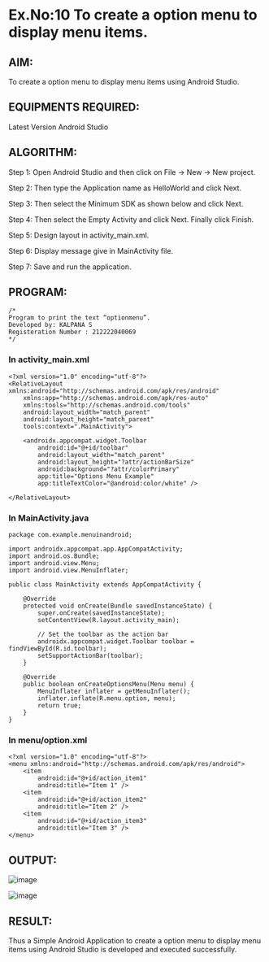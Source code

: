 
# Ex.No:10 To create a option menu to display menu items.


## AIM:

To create a option menu to display menu items using Android Studio.

## EQUIPMENTS REQUIRED:

Latest Version Android Studio

## ALGORITHM:
Step 1: Open Android Studio and then click on File -> New -> New project.

Step 2: Then type the Application name as HelloWorld and click Next.

Step 3: Then select the Minimum SDK as shown below and click Next.

Step 4: Then select the Empty Activity and click Next. Finally click Finish.

Step 5: Design layout in activity_main.xml.

Step 6: Display message give in MainActivity file.

Step 7: Save and run the application.


## PROGRAM:
```
/*
Program to print the text “optionmenu”.
Developed by: KALPANA S
Registeration Number : 212222040069
*/
```
### In activity_main.xml
```
<?xml version="1.0" encoding="utf-8"?>
<RelativeLayout xmlns:android="http://schemas.android.com/apk/res/android"
    xmlns:app="http://schemas.android.com/apk/res-auto"
    xmlns:tools="http://schemas.android.com/tools"
    android:layout_width="match_parent"
    android:layout_height="match_parent"
    tools:context=".MainActivity">

    <androidx.appcompat.widget.Toolbar
        android:id="@+id/toolbar"
        android:layout_width="match_parent"
        android:layout_height="?attr/actionBarSize"
        android:background="?attr/colorPrimary"
        app:title="Options Menu Example"
        app:titleTextColor="@android:color/white" />

</RelativeLayout>
```
### In MainActivity.java
```
package com.example.menuinandroid;

import androidx.appcompat.app.AppCompatActivity;
import android.os.Bundle;
import android.view.Menu;
import android.view.MenuInflater;

public class MainActivity extends AppCompatActivity {

    @Override
    protected void onCreate(Bundle savedInstanceState) {
        super.onCreate(savedInstanceState);
        setContentView(R.layout.activity_main);

        // Set the toolbar as the action bar
        androidx.appcompat.widget.Toolbar toolbar = findViewById(R.id.toolbar);
        setSupportActionBar(toolbar);
    }

    @Override
    public boolean onCreateOptionsMenu(Menu menu) {
        MenuInflater inflater = getMenuInflater();
        inflater.inflate(R.menu.option, menu);
        return true;
    }
}
```
### In menu/option.xml
```
<?xml version="1.0" encoding="utf-8"?>
<menu xmlns:android="http://schemas.android.com/apk/res/android">
    <item
        android:id="@+id/action_item1"
        android:title="Item 1" />
    <item
        android:id="@+id/action_item2"
        android:title="Item 2" />
    <item
        android:id="@+id/action_item3"
        android:title="Item 3" />
</menu>
```
## OUTPUT:
![image](https://github.com/Samuelmariappan/menuinandroid/assets/119393030/4ed873e2-765d-4993-a5df-b310de1330ea)

![image](https://github.com/Samuelmariappan/menuinandroid/assets/119393030/fb24a901-544e-4c54-b463-cf2697302672)


## RESULT:

Thus a Simple Android Application to create a option menu to display menu items using Android Studio is developed and executed successfully.
